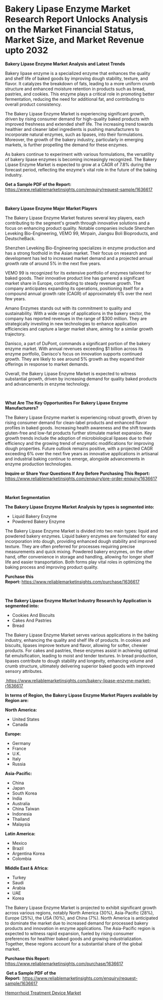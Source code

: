 <p><h1>Bakery Lipase Enzyme Market Research Report Unlocks Analysis on the Market Financial Status, Market Size, and Market Revenue upto 2032</h1></p><p><strong>Bakery Lipase Enzyme Market Analysis and Latest Trends</strong></p>
<p><p>Bakery lipase enzyme is a specialized enzyme that enhances the quality and shelf life of baked goods by improving dough stability, texture, and flavor. It catalyzes the breakdown of fats, leading to a more uniform crumb structure and enhanced moisture retention in products such as bread, pastries, and cookies. This enzyme plays a critical role in promoting better fermentation, reducing the need for additional fat, and contributing to overall product consistency.</p><p>The Bakery Lipase Enzyme Market is experiencing significant growth, driven by rising consumer demand for high-quality baked products with improved freshness and extended shelf life. The increasing trend towards healthier and cleaner label ingredients is pushing manufacturers to incorporate natural enzymes, such as lipases, into their formulations. Moreover, the growth of the bakery industry, particularly in emerging markets, is further propelling the demand for these enzymes.</p><p>As bakers continue to experiment with various formulations, the versatility of bakery lipase enzymes is becoming increasingly recognized. The Bakery Lipase Enzyme Market is expected to grow at a CAGR of 7.8% during the forecast period, reflecting the enzyme's vital role in the future of the baking industry.</p></p>
<p><strong>Get a Sample PDF of the Report:&nbsp;</strong> <a href="https://www.reliablemarketinsights.com/enquiry/request-sample/1636617?utm_campaign=2188&utm_medium=2&utm_source=Github&utm_content=ia&utm_term=23032025&utm_id=bakery-lipase-enzyme">https://www.reliablemarketinsights.com/enquiry/request-sample/1636617</a></p>
<p>&nbsp;</p>
<p><strong>Bakery Lipase Enzyme Major Market Players</strong></p>
<p><p>The Bakery Lipase Enzyme Market features several key players, each contributing to the segment's growth through innovative solutions and a focus on enhancing product quality. Notable companies include Shenzhen Leveking Bio-Engineering, VEMO 99, Mirpain, Jiangsu Boli Bioproducts, and DeutscheBack.</p><p>Shenzhen Leveking Bio-Engineering specializes in enzyme production and has a strong foothold in the Asian market. Their focus on research and development has led to increased market demand and a projected annual growth rate of around 5% in the next five years.</p><p>VEMO 99 is recognized for its extensive portfolio of enzymes tailored for baked goods. Their innovative product line has garnered a significant market share in Europe, contributing to steady revenue growth. The company anticipates expanding its operations, positioning itself for a compound annual growth rate (CAGR) of approximately 6% over the next few years.</p><p>Amano Enzymes stands out with its commitment to quality and sustainability. With a wide range of applications in the bakery sector, the company has reported revenues in the range of $300 million. They are strategically investing in new technologies to enhance application efficiencies and capture a larger market share, aiming for a similar growth trajectory.</p><p>Danisco, a part of DuPont, commands a significant portion of the bakery enzyme market. With annual revenues exceeding $1 billion across its enzyme portfolio, Danisco's focus on innovation supports continued growth. They are likely to see around 5% growth as they expand their offerings in response to market demands.</p><p>Overall, the Bakery Lipase Enzyme Market is expected to witness substantial growth, driven by increasing demand for quality baked products and advancements in enzyme technology.</p></p>
<p>&nbsp;</p>
<p><strong>What Are The Key Opportunities For Bakery Lipase Enzyme Manufacturers?</strong></p>
<p><p>The Bakery Lipase Enzyme market is experiencing robust growth, driven by rising consumer demand for clean-label products and enhanced flavor profiles in baked goods. Increasing health awareness and the shift towards gluten-free and low-fat products further stimulate market expansion. Key growth trends include the adoption of microbiological lipases due to their efficiency and the growing trend of enzymatic modifications for improving dough properties. Future outlook remains positive, with a projected CAGR exceeding 6% over the next five years as innovative applications in artisanal and industrial baking continue to emerge, alongside advancements in enzyme production technologies.</p></p>
<p><strong>Inquire or Share Your Questions If Any Before Purchasing This Report:</strong> <a href="https://www.reliablemarketinsights.com/enquiry/pre-order-enquiry/1636617?utm_campaign=2188&utm_medium=2&utm_source=Github&utm_content=ia&utm_term=23032025&utm_id=bakery-lipase-enzyme">https://www.reliablemarketinsights.com/enquiry/pre-order-enquiry/1636617</a></p>
<p>&nbsp;</p>
<p><strong>Market Segmentation</strong></p>
<p><strong>The Bakery Lipase Enzyme Market Analysis by types is segmented into:</strong></p>
<p><ul><li>Liquid Bakery Enzyme</li><li>Powdered Bakery Enzyme</li></ul></p>
<p><p>The Bakery Lipase Enzyme Market is divided into two main types: liquid and powdered bakery enzymes. Liquid bakery enzymes are formulated for easy incorporation into dough, providing enhanced dough stability and improved texture. They are often preferred for processes requiring precise measurements and quick mixing. Powdered bakery enzymes, on the other hand, offer convenience in storage and handling, allowing for longer shelf life and easier transportation. Both forms play vital roles in optimizing the baking process and improving product quality.</p></p>
<p><strong>Purchase this Report:&nbsp;</strong><a href="https://www.reliablemarketinsights.com/purchase/1636617?utm_campaign=2188&utm_medium=2&utm_source=Github&utm_content=ia&utm_term=23032025&utm_id=bakery-lipase-enzyme">https://www.reliablemarketinsights.com/purchase/1636617</a></p>
<p>&nbsp;</p>
<p><strong>The Bakery Lipase Enzyme Market Industry Research by Application is segmented into:</strong></p>
<p><ul><li>Cookies And Biscuits</li><li>Cakes And Pastries</li><li>Bread</li></ul></p>
<p><p>The Bakery Lipase Enzyme Market serves various applications in the baking industry, enhancing the quality and shelf life of products. In cookies and biscuits, lipases improve texture and flavor, allowing for softer, chewier products. For cakes and pastries, these enzymes assist in achieving optimal fat emulsification, leading to moist and tender textures. In bread production, lipases contribute to dough stability and longevity, enhancing volume and crumb structure, ultimately delivering superior baked goods with improved sensory attributes.</p></p>
<p><a href="https://www.reliablemarketinsights.com/bakery-lipase-enzyme-market-r1636617?utm_campaign=2188&utm_medium=2&utm_source=Github&utm_content=ia&utm_term=23032025&utm_id=bakery-lipase-enzyme">&nbsp;https://www.reliablemarketinsights.com/bakery-lipase-enzyme-market-r1636617</a></p>
<p><strong>In terms of Region, the Bakery Lipase Enzyme Market Players available by Region are:</strong></p>
<p>
    <p> <strong> North America: </strong>
        <ul>
            <li>United States</li>
            <li>Canada</li>
        </ul>
        </p> 
    <p> <strong> Europe: </strong>
        <ul>
            <li>Germany</li>
            <li>France</li>
            <li>U.K.</li>
            <li>Italy</li>
            <li>Russia</li>
        </ul>
        </p> 
    <p> <strong> Asia-Pacific: </strong>
        <ul>
            <li>China</li>
            <li>Japan</li>
            <li>South Korea</li>
            <li>India</li>
            <li>Australia</li>
            <li>China Taiwan</li>
            <li>Indonesia</li>
            <li>Thailand</li>
            <li>Malaysia</li>
        </ul>
        </p> 
    <p> <strong> Latin America: </strong>
        <ul>
            <li>Mexico</li>
            <li>Brazil</li>
            <li>Argentina Korea</li>
            <li>Colombia</li>
        </ul>
        </p> 
    <p> <strong> Middle East & Africa: </strong>
        <ul>
            <li>Turkey</li>
            <li>Saudi</li>
            <li>Arabia</li>
            <li>UAE</li>
            <li>Korea</li>
        </ul>
    </p>
    </p>
<p><p>The Bakery Lipase Enzyme Market is projected to exhibit significant growth across various regions, notably North America (30%), Asia-Pacific (28%), Europe (25%), the USA (10%), and China (7%). North America is anticipated to dominate the market due to increased demand for processed bakery products and innovation in enzyme applications. The Asia-Pacific region is expected to witness rapid expansion, fueled by rising consumer preferences for healthier baked goods and growing industrialization. Together, these regions account for a substantial share of the global market.</p></p>
<p><strong>Purchase this Report: </strong><a href="https://www.reliablemarketinsights.com/purchase/1636617?utm_campaign=2188&utm_medium=2&utm_source=Github&utm_content=ia&utm_term=23032025&utm_id=bakery-lipase-enzyme">https://www.reliablemarketinsights.com/purchase/1636617</a></p>
<p>&nbsp;<strong>Get a Sample PDF of the Report:&nbsp;&nbsp;</strong><a href="https://www.reliablemarketinsights.com/enquiry/request-sample/1636617?utm_campaign=2188&utm_medium=2&utm_source=Github&utm_content=ia&utm_term=23032025&utm_id=bakery-lipase-enzyme">https://www.reliablemarketinsights.com/enquiry/request-sample/1636617</a></p>
<p><strong></strong></p>
<p><p><a href="https://github.com/NarcisoFerry/Market-Research-Report-List-1/blob/main/hemorrhoid-treatment-device-market.md?utm_campaign=2188&utm_medium=2&utm_source=Github&utm_content=ia&utm_term=23032025&utm_id=bakery-lipase-enzyme">Hemorrhoid Treatment Device Market</a></p></p>